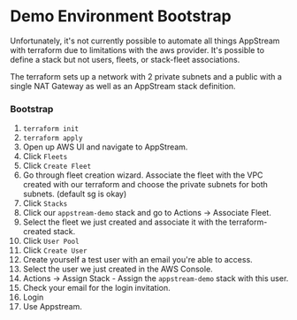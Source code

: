 # Demo Environment Bootstrap

Unfortunately, it's not currently possible to automate all things AppStream with terraform due to limitations with the aws provider. It's possible to define a stack but not users, fleets, or stack-fleet associations.

The terraform sets up a network with 2 private subnets and a public with a single NAT Gateway as well as an AppStream stack definition.

### Bootstrap

1. `terraform init`
1. `terraform apply`
1. Open up AWS UI and navigate to AppStream.
1. Click `Fleets`
1. Click `Create Fleet`
1. Go through fleet creation wizard. Associate the fleet with the VPC created with our terraform and choose the private subnets for both subnets. (default sg is okay)
1. Click `Stacks`
1. Click our `appstream-demo` stack and go to Actions -> Associate Fleet.
1. Select the fleet we just created and associate it with the terraform-created stack.
1. Click `User Pool`
1. Click `Create User`
1. Create yourself a test user with an email you're able to access.
1. Select the user we just created in the AWS Console.
1. Actions -> Assign Stack - Assign the `appstream-demo` stack with this user.
1. Check your email for the login invitation.
1. Login
1. Use Appstream.